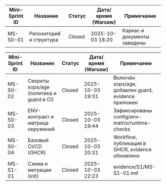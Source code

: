 
| Mini-Sprint ID | Название | Статус | Дата/время (Warsaw) | Примечание |
|---|---|---|---|---|
| MS-S0-01 | Репозиторий и структура | Closed | 2025-10-03 18:20 | Каркас и документы заведены |

| Mini-Sprint ID | Название | Статус | Дата/время (Warsaw) | Примечание |
|---|---|---|---|---|
| MS-S0-02 | Секреты sops/age (политика и guard в CI) | Closed | 2025-10-03 19:31 | Включён sops/age, добавлен guard, evidence приложен |
| MS-S0-03 | ENV-контракт и матрица окружений | Closed | 2025-10-03 19:44 | Зафиксированы config/env-matrix/runtime-checks |
| MS-S0-04 | Базовый CI/CD (GHCR) | Closed | 2025-10-03 20:31 | Workflow, публикация в GHCR, evidence обновлено |
| MS-S1-01 | Схема и миграции (init) | Closed | 2025-10-03 22:23 | evidence/S1/MS-S1-01.md |
